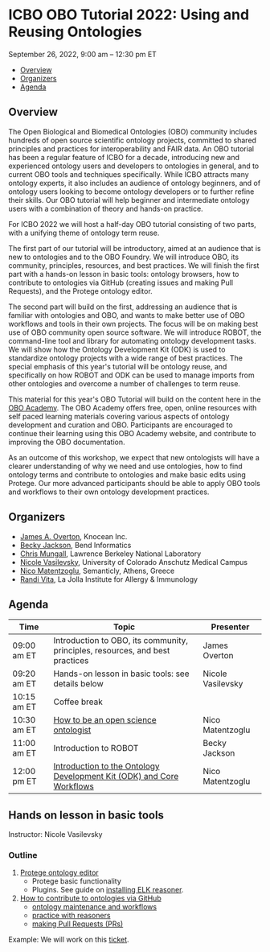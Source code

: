 # ICBO OBO Tutorial 2022: Using and Reusing Ontologies

September 26, 2022, 9:00 am – 12:30 pm ET

- [Overview](#overview)
- [Organizers](#organizers)
- [Agenda](#agenda)

<a name="overview"></a>

## Overview

The Open Biological and Biomedical Ontologies (OBO) community includes hundreds of open source scientific ontology projects, committed to shared principles and practices for interoperability and FAIR data. An OBO tutorial has been a regular feature of ICBO for a decade, introducing new and experienced ontology users and developers to ontologies in general, and to current OBO tools and techniques specifically. While ICBO attracts many ontology experts, it also includes an audience of ontology beginners, and of ontology users looking to become ontology developers or to further refine their skills. Our OBO tutorial will help beginner and intermediate ontology users with a combination of theory and hands-on practice.

For ICBO 2022 we will host a half-day OBO tutorial consisting of two parts, with a unifying theme of ontology term reuse.

The first part of our tutorial will be introductory, aimed at an audience that is new to ontologies and to the OBO Foundry. We will introduce OBO, its community, principles, resources, and best practices. We will finish the first part with a hands-on lesson in basic tools: ontology browsers, how to contribute to ontologies via GitHub (creating issues and making Pull Requests), and the Protege ontology editor.

The second part will build on the first, addressing an audience that is familiar with ontologies and OBO, and wants to make better use of OBO workflows and tools in their own projects. The focus will be on making best use of OBO community open source software. We will introduce ROBOT, the command-line tool and library for automating ontology development tasks. We will show how the Ontology Development Kit (ODK) is used to standardize ontology projects with a wide range of best practices. The special emphasis of this year's tutorial will be ontology reuse, and specifically on how ROBOT and ODK can be used to manage imports from other ontologies and overcome a number of challenges to term reuse.

This material for this year's OBO Tutorial will build on the content here in the [OBO Academy](https://oboacademy.github.io/obook/). The OBO Academy offers free, open, online resources with self paced learning materials covering various aspects of ontology development and curation and OBO. Participants are encouraged to continue their learning using this OBO Academy website, and contribute to improving the OBO documentation.

As an outcome of this workshop, we expect that new ontologists will have a clearer understanding of why we need and use ontologies, how to find ontology terms and contribute to ontologies and make basic edits using Protege. Our more advanced participants should be able to apply OBO tools and workflows to their own ontology development practices.

<a name="organizers"></a>

## Organizers

- [James A. Overton](http://james.overton.ca/), Knocean Inc.
- [Becky Jackson](https://orcid.org/0000-0003-4871-5569), Bend Informatics
- [Chris Mungall](https://orcid.org/0000-0002-6601-2165), Lawrence Berkeley National Laboratory
- [Nicole Vasilevsky](https://orcid.org/0000-0001-5208-3432), University of Colorado Anschutz Medical Campus
- [Nico Matentzoglu](https://orcid.org/0000-0002-7356-1779), Semanticly, Athens, Greece
- [Randi Vita](https://orcid.org/0000-0001-8957-7612), La Jolla Institute for Allergy & Immunology

<a name="agenda"></a>

## Agenda

| Time        | Topic                                                                                                                                                                                                                                                                                                                                                                                                                                                                            | Presenter         |
| ----------- | -------------------------------------------------------------------------------------------------------------------------------------------------------------------------------------------------------------------------------------------------------------------------------------------------------------------------------------------------------------------------------------------------------------------------------------------------------------------------------- | ----------------- |
| 09:00 am ET  | Introduction to OBO, its community, principles, resources, and best practices                                                                                                                                                                                                                                                                                                                                                                                                    | James Overton     |
| 09:20 am ET  | Hands-on lesson in basic tools: see details below | Nicole Vasilevsky |
| 10:15 am ET    | Coffee break                                                                    |
| 10:30 am ET | [How to be an open science ontologist](../howto/open-science-engineer.md)                                                        | Nico Matentzoglu  |
| 11:00 am ET | Introduction to ROBOT                                                                                                                                                                                                                                                                                                                                                                                                                                                            | Becky Jackson     |
| 12:00 pm ET | [Introduction to the Ontology Development Kit (ODK) and Core Workflows](../tutorial/odk-tutorial-2.md) | Nico Matentzoglu  |

## Hands on lesson in basic tools

Instructor: Nicole Vasilevsky

### Outline

1.  [Protege ontology editor](https://oboacademy.github.io/obook/lesson/contributing-to-obo-ontologies/#ontology-development-workflows)
    - Protege basic functionality
    - Plugins. See guide on [installing ELK reasoner](https://oboacademy.github.io/obook/howto/installing-elk-in-protege/).
1. [How to contribute to ontologies via GitHub](https://oboacademy.github.io/obook/lesson/contributing-to-obo-ontologies/#use-github)
    - [ontology maintenance and workflows](https://oboacademy.github.io/obook/lesson/contributing-to-obo-ontologies/#basics-of-ontology-development-workflows)
    - [practice with reasoners](https://oboacademy.github.io/obook/explanation/logical-axiomatization/)
    - [making Pull Requests (PRs)](https://oboacademy.github.io/obook/tutorial/pull-requests/)

Example: We will work on this [ticket](https://github.com/monarch-initiative/mondo/issues/4789).  
